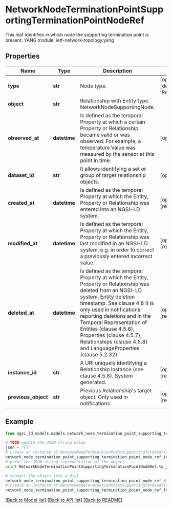 # NetworkNodeTerminationPointSupportingTerminationPointNodeRef

This leaf identifies in which node the supporting termination point is present.  YANG module: ietf-network-topology.yang 

## Properties

Name | Type | Description | Notes
------------ | ------------- | ------------- | -------------
**type** | **str** | Node type.  | [optional] [default to 'Relationship']
**object** | **str** | Relationship with Entity type NetworkNodeSupportingNode. | 
**observed_at** | **datetime** | Is defined as the temporal Property at which a certain Property or Relationship became valid or was observed. For example, a temperature Value was measured by the sensor at this point in time.  | [optional] 
**dataset_id** | **str** | It allows identifying a set or group of target relationship objects.  | [optional] 
**created_at** | **datetime** | Is defined as the temporal Property at which the Entity, Property or Relationship was entered into an NGSI-LD system.  | [optional] [readonly] 
**modified_at** | **datetime** | Is defined as the temporal Property at which the Entity, Property or Relationship was last modified in an NGSI-LD system, e.g. in order to correct a previously entered incorrect value.  | [optional] [readonly] 
**deleted_at** | **datetime** | Is defined as the temporal Property at which the Entity, Property or Relationship was deleted from an NGSI-LD system.  Entity deletion timestamp. See clause 4.8 It is only used in notifications reporting deletions and in the Temporal Representation of Entities (clause 4.5.6), Properties (clause 4.5.7), Relationships (clause 4.5.8) and LanguageProperties (clause 5.2.32).  | [optional] [readonly] 
**instance_id** | **str** | A URI uniquely identifying a Relationship instance (see clause 4.5.8). System generated.  | [optional] [readonly] 
**previous_object** | **str** | Previous Relationship&#39;s target object. Only used in notifications.  | [optional] [readonly] 

## Example

```python
from ngsi_ld_models.models.network_node_termination_point_supporting_termination_point_node_ref import NetworkNodeTerminationPointSupportingTerminationPointNodeRef

# TODO update the JSON string below
json = "{}"
# create an instance of NetworkNodeTerminationPointSupportingTerminationPointNodeRef from a JSON string
network_node_termination_point_supporting_termination_point_node_ref_instance = NetworkNodeTerminationPointSupportingTerminationPointNodeRef.from_json(json)
# print the JSON string representation of the object
print NetworkNodeTerminationPointSupportingTerminationPointNodeRef.to_json()

# convert the object into a dict
network_node_termination_point_supporting_termination_point_node_ref_dict = network_node_termination_point_supporting_termination_point_node_ref_instance.to_dict()
# create an instance of NetworkNodeTerminationPointSupportingTerminationPointNodeRef from a dict
network_node_termination_point_supporting_termination_point_node_ref_form_dict = network_node_termination_point_supporting_termination_point_node_ref.from_dict(network_node_termination_point_supporting_termination_point_node_ref_dict)
```
[[Back to Model list]](../README.md#documentation-for-models) [[Back to API list]](../README.md#documentation-for-api-endpoints) [[Back to README]](../README.md)


